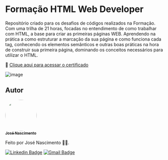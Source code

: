# Formação HTML Web Developer
Repositório criado para os desafios de códigos realizados na Formação. Com uma trilha de 21 horas, focadas no entendimento de como trabalhar com HTML, a base para criar as primeiras páginas WEB. Aprendendo na prática a como estruturar a marcação da sua página e como funciona cada tag, conhecendo os elementos semânticos e outras boas práticas na hora de construir sua primeira página, dominando os conceitos necessários para utilizar o HTML.

🔗 [Clique aqui para acessar o certificado](https://www.dio.me/certificate/3C52D48E/share)

![image](https://hermes.digitalinnovation.one/tracks/62ed1f1d-8d76-4bbc-905f-e73d20cb82f5.png)

## Autor

<a href="https://www.linkedin.com/in/jose-nascimento1/">
 <img style="border-radius: 50%;" src="https://avatars.githubusercontent.com/u/120229130?v=4" width="100px;" alt=""/>
 <br />
 <sub><b>José Nascimento</b></sub></a> <a href="https://www.linkedin.com/in/jose-nascimento1/" title="LinkedIn"></a>
 
Feito por José Nascimento 👨‍💻.

[![Linkedin Badge](https://img.shields.io/badge/-José-blue?style=flat-square&logo=Linkedin&logoColor=white&link=https://www.linkedin.com/in/jose-nascimento1/)](https://www.linkedin.com/in/jose-nascimento1/)
[![Gmail Badge](https://img.shields.io/badge/-jose.clemerson1903@gmail.com-c14438?style=flat-square&logo=Gmail&logoColor=white&link=mailto:jose.clemerson1903@gmail.com)](mailto:jose.clemerson1903@gmail.com)
